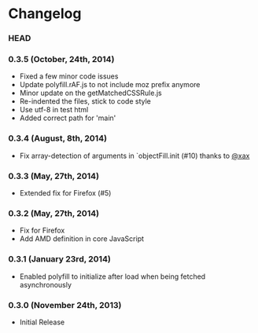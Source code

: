 # Changelog

### HEAD

### 0.3.5 (October, 24th, 2014)
* Fixed a few minor code issues
* Update polyfill.rAF.js to not include moz prefix anymore
* Minor update on the getMatchedCSSRule.js
* Re-indented the files, stick to code style
* Use utf-8 in test html
* Added correct path for 'main'

### 0.3.4 (August, 8th, 2014)
* Fix array-detection of arguments in `objectFill.init (#10) thanks to [@xax](https://github.com/xax)

### 0.3.3 (May, 27th, 2014)
* Extended fix for Firefox (#5)

### 0.3.2 (May, 27th, 2014)

* Fix for Firefox
* Add AMD definition in core JavaScript

### 0.3.1 (January 23rd, 2014)

* Enabled polyfill to initialize after load when being fetched asynchronously

### 0.3.0 (November 24th, 2013)

* Initial Release
